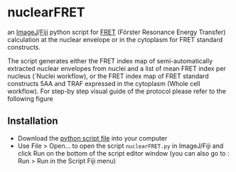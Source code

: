 # nuclearFRET
an [ImageJ](http://imagej.net/Welcome)/[Fiji](https://fiji.sc) python script for [FRET](https://en.wikipedia.org/wiki/Förster_resonance_energy_transfer) (Förster Resonance Energy Transfer) calculation at the nuclear envelope or in the cytoplasm for FRET standard constructs.

The script generates either the FRET index map of semi-automatically extracted nuclear envelopes from nuclei and a list of mean FRET index per nucleus (`Nuclei workflow), or the FRET index map of FRET standard constructs 5AA and TRAF expressed in the cytoplasm (Whole cell workflow).  For step-by step visual guide of the protocol please refer to the following figure


Installation
------------
* Download the [python script file](https://github.com/phigirard/nuclearFRET) into your computer
* Use File > Open…  to open the script `nuclearFRET.py` in ImageJ/Fiji and click Run on the bottom of the script editor window (you can also go to : Run > Run in the Script Fiji menu)
